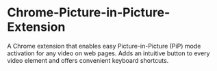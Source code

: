 # Chrome-Picture-in-Picture-Extension
A Chrome extension that enables easy Picture-in-Picture (PiP) mode activation for any video on web pages. Adds an intuitive button to every video element and offers convenient keyboard shortcuts.
